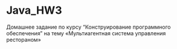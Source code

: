 # Java_HW3
Домашнее задание по курсу “Конструирование программного обеспечения” на тему «Мультиагентная система управления рестораном»
